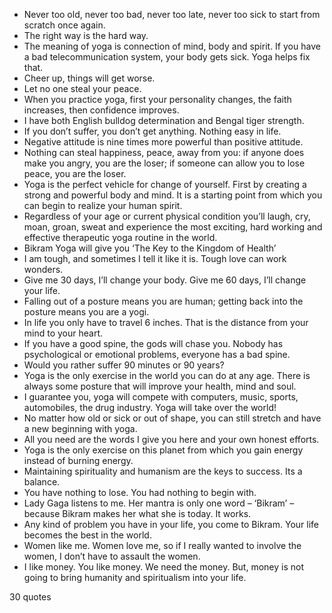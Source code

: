  - Never too old, never too bad, never too late, never too sick to start from scratch once again.
 - The right way is the hard way.
 - The meaning of yoga is connection of mind, body and spirit. If you have a bad telecommunication system, your body gets sick. Yoga helps fix that.
 - Cheer up, things will get worse.
 - Let no one steal your peace.
 - When you practice yoga, first your personality changes, the faith increases, then confidence improves.
 - I have both English bulldog determination and Bengal tiger strength.
 - If you don’t suffer, you don’t get anything. Nothing easy in life.
 - Negative attitude is nine times more powerful than positive attitude.
 - Nothing can steal happiness, peace, away from you: if anyone does make you angry, you are the loser; if someone can allow you to lose peace, you are the loser.
 - Yoga is the perfect vehicle for change of yourself. First by creating a strong and powerful body and mind. It is a starting point from which you can begin to realize your human spirit.
 - Regardless of your age or current physical condition you’ll laugh, cry, moan, groan, sweat and experience the most exciting, hard working and effective therapeutic yoga routine in the world.
 - Bikram Yoga will give you ‘The Key to the Kingdom of Health’
 - I am tough, and sometimes I tell it like it is. Tough love can work wonders.
 - Give me 30 days, I’ll change your body. Give me 60 days, I’ll change your life.
 - Falling out of a posture means you are human; getting back into the posture means you are a yogi.
 - In life you only have to travel 6 inches. That is the distance from your mind to your heart.
 - If you have a good spine, the gods will chase you. Nobody has psychological or emotional problems, everyone has a bad spine.
 - Would you rather suffer 90 minutes or 90 years?
 - Yoga is the only exercise in the world you can do at any age. There is always some posture that will improve your health, mind and soul.
 - I guarantee you, yoga will compete with computers, music, sports, automobiles, the drug industry. Yoga will take over the world!
 - No matter how old or sick or out of shape, you can still stretch and have a new beginning with yoga.
 - All you need are the words I give you here and your own honest efforts.
 - Yoga is the only exercise on this planet from which you gain energy instead of burning energy.
 - Maintaining spirituality and humanism are the keys to success. Its a balance.
 - You have nothing to lose. You had nothing to begin with.
 - Lady Gaga listens to me. Her mantra is only one word – ‘Bikram’ – because Bikram makes her what she is today. It works.
 - Any kind of problem you have in your life, you come to Bikram. Your life becomes the best in the world.
 - Women like me. Women love me, so if I really wanted to involve the women, I don’t have to assault the women.
 - I like money. You like money. We need the money. But, money is not going to bring humanity and spiritualism into your life.

30 quotes